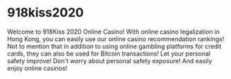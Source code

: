 # 918kiss2020
Welcome to 918Kiss 2020 Online Casino! With online casino legalization in Hong Kong, you can easily use our online casino recommendation rankings! Not to mention that in addition to using online gambling platforms for credit cards, they can also be used for Bitcoin transactions! Let your personal safety improve! Don't worry about personal safety exposure! And easily enjoy online casinos!
